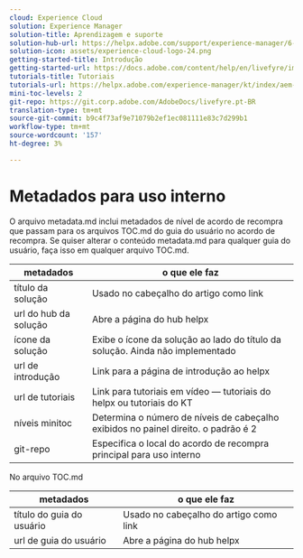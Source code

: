 ```yaml
---
cloud: Experience Cloud
solution: Experience Manager
solution-title: Aprendizagem e suporte
solution-hub-url: https://helpx.adobe.com/support/experience-manager/6-4.html
solution-icon: assets/experience-cloud-logo-24.png
getting-started-title: Introdução
getting-started-url: https://docs.adobe.com/content/help/en/livefyre/implementation/c-getting-started/implementation-process/c-implementation-process.html
tutorials-title: Tutoriais
tutorials-url: https://helpx.adobe.com/experience-manager/kt/index/aem-6-4-videos.html
mini-toc-levels: 2
git-repo: https://git.corp.adobe.com/AdobeDocs/livefyre.pt-BR
translation-type: tm+mt
source-git-commit: b9c4f73af9e71079b2ef1ec081111e83c7d299b1
workflow-type: tm+mt
source-wordcount: '157'
ht-degree: 3%

---
```



# Metadados para uso interno

O arquivo metadata.md inclui metadados de nível de acordo de recompra que passam para os arquivos TOC.md do guia do usuário no acordo de recompra. Se quiser alterar o conteúdo metadata.md para qualquer guia do usuário, faça isso em qualquer arquivo TOC.md.

| metadados | o que ele faz |
|--- |--- |
| título da solução | Usado no cabeçalho do artigo como link |
| url do hub da solução | Abre a página do hub helpx |
| ícone da solução | Exibe o ícone da solução ao lado do título da solução. Ainda não implementado |
| url de introdução | Link para a página de introdução ao helpx |
| url de tutoriais | Link para tutoriais em vídeo — tutoriais do helpx ou tutoriais do KT |
| níveis minitoc | Determina o número de níveis de cabeçalho exibidos no painel direito. o padrão é 2 |
| git-repo | Especifica o local do acordo de recompra principal para uso interno |

No arquivo TOC.md

| metadados | o que ele faz |
|--- |--- |
| título do guia do usuário | Usado no cabeçalho do artigo como link |
| url de guia do usuário | Abre a página do hub helpx |
